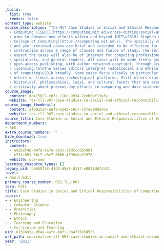 ```yaml
---
_build:
  list: true
  render: false
content_type: website
course_description: "The MIT Case Studies in Social and Ethical Responsibilities of\
  \ Computing ([SERC](https://computing.mit.edu/cross-cutting/social-and-ethical-responsibilities-of-computing/))\
  \ aims to advance new efforts within and beyond [MIT\u2019s Stephen A. Schwarzman\
  \ College of Computing](https://computing.mit.edu/). The specially commissioned\
  \ and peer-reviewed cases are brief and intended to be effective for undergraduate\
  \ instruction across a range of classes and fields of study. The series editors\
  \ expect the cases will also be of interest for computing professionals, policy\
  \ specialists, and general readers. All cases will be made freely available via\
  \ open-access publishing, with author retained copyright, through Creative Commons\
  \ licensing.\n\nThe Series Editors interpret \u201Csocial and ethical responsibilities\
  \ of computing\u201D broadly. Some cases focus closely on particular technologies,\
  \ others on trends across technological platforms. Still others examine social,\
  \ historical, philosophical, legal, and cultural facets that are essential for thinking\
  \ critically about present-day efforts in computing and data sciences.\n"
course_image:
  content: dd415622-e03e-116c-9934-2eeb0ef13a3a
  website: res-tll-007-case-studies-in-social-and-ethical-responsibilities-of-computing-fall-2021
course_image_thumbnail:
  content: 2fb0153d-aef8-6243-58c7-cb7e59dda4c9
  website: res-tll-007-case-studies-in-social-and-ethical-responsibilities-of-computing-fall-2021
course_title: Case Studies in Social and Ethical Responsibilities of Computing
department_numbers:
- RES
extra_course_numbers: ''
hide_download: true
instructors:
  content:
  - a82bdf46-94f8-6a7a-7a3c-39dccc6b5001
  - e73fc091-38c7-d0e7-0666-4595e6a22978
  website: ocw-www
learning_resource_types: []
legacy_uid: bb650f38-41d3-d5e7-d117-e0051ddfcb31
level:
- Non-Credit
primary_course_number: RES.TLL-007
term: Fall
title: Case Studies in Social and Ethical Responsibilities of Computing
topics:
- - Engineering
  - Computer Science
- - Humanities
  - Philosophy
  - Ethics
- - Teaching and Education
  - Curriculum and Teaching
uid: 6158692e-d54e-4afd-b8f1-3b4775050555
url_path: courses/res-tll-007-case-studies-in-social-and-ethical-responsibilities-of-computing-fall-2021
year: '2021'
---
```

